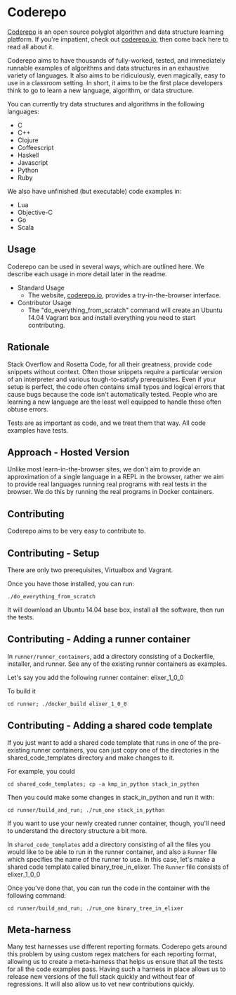 Coderepo
====
[Coderepo](http://github.com/gmccreight/coderepo) is an open source
polyglot algorithm and data structure learning platform.  If you're impatient,
check out [coderepo.io](http://www.coderepo.io), then come back here to
read all about it.

Coderepo aims to have thousands of fully-worked, tested, and immediately
runnable examples of algorithms and data structures in an exhaustive variety of
languages.  It also aims to be ridiculously, even magically, easy to use in a
classroom setting.  In short, it aims to be the first place developers think to
go to learn a new language, algorithm, or data structure.

You can currently try data structures and algorithms in the following
languages:

* C
* C++
* Clojure
* Coffeescript
* Haskell
* Javascript
* Python
* Ruby

We also have unfinished (but executable) code examples in:

* Lua
* Objective-C
* Go
* Scala

Usage
---

Coderepo can be used in several ways, which are outlined here.  We describe
each usage in more detail later in the readme.

* Standard Usage
    * The website, [coderepo.io](http://www.coderepo.io), provides a
      try-in-the-browser interface.
* Contributor Usage
    * The "do\_everything\_from\_scratch" command will create an Ubuntu 14.04
      Vagrant box and install everything you need to start contributing.

Rationale
---

Stack Overflow and Rosetta Code, for all their greatness, provide code snippets
without context.  Often those snippets require a particular version of an
interpreter and various tough-to-satisfy prerequisites.  Even if your setup is
perfect, the code often contains small typos and logical errors that cause bugs
because the code isn't automatically tested.  People who are learning a new
language are the least well equipped to handle these often obtuse errors.

Tests are as important as code, and we treat them that way.  All code examples
have tests.

Approach - Hosted Version
---

Unlike most learn-in-the-browser sites, we don't aim to provide an
approximation of a single language in a REPL in the browser, rather we aim to
provide real languages running real programs with real tests in the browser.
We do this by running the real programs in Docker containers.


Contributing
---

Coderepo aims to be very easy to contribute to.

Contributing - Setup
---
There are only two prerequisites, Virtualbox and Vagrant.

Once you have those installed, you can run:

    ./do_everything_from_scratch

It will download an Ubuntu 14.04 base box, install all the software, then run
the tests.

Contributing - Adding a runner container
---

In `runner/runner_containers`, add a directory consisting of a Dockerfile,
installer, and runner.  See any of the existing runner containers as examples.

Let's say you add the following runner container: elixer\_1\_0\_0

To build it

    cd runner; ./docker_build elixer_1_0_0

Contributing - Adding a shared code template
---

If you just want to add a shared code template that runs in one of the
pre-existing runner containers, you can just copy one of the directories in
the shared\_code\_templates directory and make changes to it.

For example, you could

    cd shared_code_templates; cp -a kmp_in_python stack_in_python

Then you could make some changes in stack\_in\_python and run it with:

    cd runner/build_and_run; ./run_one stack_in_python

If you want to use your newly created runner container, though, you'll need to
understand the directory structure a bit more.

In `shared_code_templates` add a directory consisting of all the files you
would like to be able to run in the runner container, and also a `Runner` file
which specifies the name of the runner to use.  In this case, let's make
a shared code template called binary\_tree\_in\_elixer.  The `Runner` file
consists of elixer\_1\_0\_0

Once you've done that, you can run the code in the container with the following
command:

    cd runner/build_and_run; ./run_one binary_tree_in_elixer

Meta-harness
---

Many test harnesses use different reporting formats.  Coderepo gets around
this problem by using custom regex matchers for each reporting format, allowing
us to create a meta-harness that helps us ensure that all the tests for all the
code examples pass.  Having such a harness in place allows us to release new
versions of the full stack quickly and without fear of regressions.  It will
also allow us to vet new contributions quickly.
